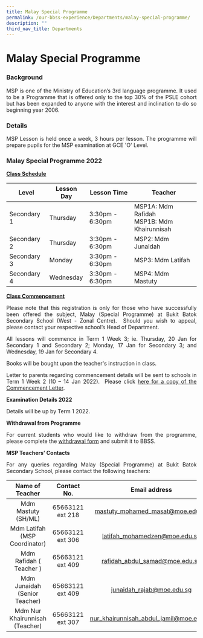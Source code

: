 ```yaml
---
title: Malay Special Programme
permalink: /our-bbss-experience/Departments/malay-special-programme/
description: ""
third_nav_title: Departments
---
```

# Malay Special Programme


### Background

<p style="text-align: justify;">MSP is one of the Ministry of Education’s 3rd language programme. It used to be a Programme that is offered only to the top 30% of the PSLE cohort but has been expanded to anyone with the interest and inclination to do so beginning year 2006.</p>

### Details

<p style="text-align: justify;">MSP Lesson is held once a week, 3 hours per lesson. The programme will prepare pupils for the MSP examination at GCE 'O' Level.</p>


### Malay Special Programme 2022

<b><u>Class Schedule</u></b>

| Level       | Lesson Day | Lesson Time     | Teacher                                       |
|-------------|------------|-----------------|-----------------------------------------------|
| Secondary 1 | Thursday   | 3:30pm - 6:30pm | MSP1A: Mdm Rafidah<br>MSP1B: Mdm Khairunnisah |
| Secondary 2 | Thursday   | 3:30pm - 6:30pm | MSP2: Mdm Junaidah                            |
| Secondary 3 | Monday     | 3:30pm - 6:30pm | MSP3: Mdm Latifah                             |
| Secondary 4 | Wednesday  | 3:30pm - 6:30pm | MSP4: Mdm Mastuty                             |

<b><u>Class Commencement</u></b>

<p style="text-align: justify;">Please note that this registration is only for those who have successfully been offered the subject, Malay (Special Programme) at Bukit Batok Secondary School (West - Zonal Centre).  Should you wish to appeal, please contact your respective school’s Head of Department.</p>

<p style="text-align: justify;">All lessons will commence in Term 1 Week 3; ie. Thursday, 20 Jan for Secondary 1 and Secondary 2; Monday, 17 Jan for Secondary 3; and Wednesday, 19 Jan for Secondary 4.</p>

Books will be bought upon the teacher's instruction in class.

<p style="text-align: justify;">Letter to parents regarding commencement details will be sent to schools in Term 1 Week 2 (10 – 14 Jan 2022).  Please click <a href="/files/Our%20bbss%20experience/BBSS22-018%20MSP%202022%20Commencement%20Letter%201.pdf" target="_blank">here for a copy of the Commencement Letter</a>.</p>

**Examination Details 2022**

Details will be up by Term 1 2022.

  

**Withdrawal from Programme**

<p style="text-align: justify;">For current students who would like to withdraw from the programme, please complete the <a href="/files/Our%20bbss%20experience/MSP%20Withdrawal%20Form%20BBSS%201.pdf" target="_blank">withdrawal form</a> and submit it to BBSS.</p>

**MSP Teachers’ Contacts**  

<p style="text-align: justify;">For any queries regarding Malay (Special Programme) at Bukit Batok Secondary School, please contact the following teachers:</p>

|         Name of Teacher         |    Contact No.    |               Email address              |
|:----------------:|:-----------------:|:--------------:|
|       Mdm Mastuty (SH/ML)       |  65663121 ext 218 |     mastuty_mohamed_masat@moe.edu.sg     |
|  Mdm Latifah (MSP Coordinator)  |  65663121 ext 306 |       latifah_mohamedzen@moe.edu.sg      |
| Mdm Rafidah ( Teacher )         |  65663121 ext 409 |      rafidah_abdul_samad@moe.edu.sg      |
|  Mdm Junaidah (Senior Teacher)  |  65663121 ext 409 |        junaidah_rajab@moe.edu.sg         |
|  Mdm Nur Khairunnisah (Teacher) | 65663121 ext 307  |  nur_khairunnisah_abdul_jamil@moe.edu.sg |